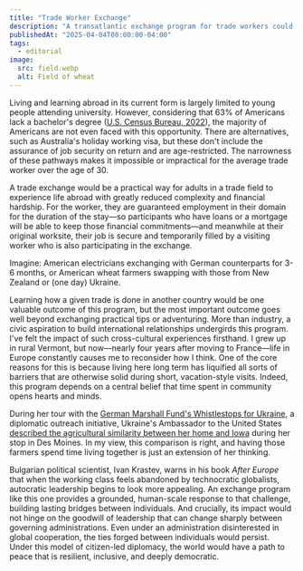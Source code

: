 ```yaml
---
title: "Trade Worker Exchange"
description: "A transatlantic exchange program for trade workers could build local relationships to U.S. allies that would be resilient against a change in the presidency."
publishedAt: "2025-04-04T00:00:00-04:00"
tags:
  - editorial
image:
  src: field.webp
  alt: Field of wheat
---
```


Living and learning abroad in its current form is largely limited to young people attending university. However, considering that 63% of Americans lack a bachelor's degree ([U.S. Census Bureau, 2022](https://www.pewresearch.org/short-reads/2022/04/12/10-facts-about-todays-college-graduates/)), the majority of Americans are not even faced with this opportunity. There are alternatives, such as Australia's holiday working visa, but these don't include the assurance of job security on return and are age-restricted. The narrowness of these pathways makes it impossible or impractical for the average trade worker over the age of 30.

A trade exchange would be a practical way for adults in a trade field to experience life abroad with greatly reduced complexity and financial hardship. For the worker, they are guaranteed employment in their domain for the duration of the stay—so participants who have loans or a mortgage will be able to keep those financial commitments—and meanwhile at their original worksite, their job is secure and temporarily filled by a visiting worker who is also participating in the exchange.

Imagine: American electricians exchanging with German counterparts for 3-6 months, or American wheat farmers swapping with those from New Zealand or (one day) Ukraine.

Learning how a given trade is done in another country would be one valuable outcome of this program, but the most important outcome goes well beyond exchanging practical tips or adventuring. More than industry, a civic aspiration to build international relationships undergirds this program. I've felt the impact of such cross-cultural experiences firsthand. I grew up in rural Vermont, but now—nearly four years after moving to France—life in Europe constantly causes me to reconsider how I think. One of the core reasons for this is because living here long term has liquified all sorts of barriers that are otherwise solid during short, vacation-style visits. Indeed, this program depends on a central belief that time spent in community opens hearts and minds.

During her tour with the [German Marshall Fund's Whistlestops for Ukraine](https://www.gmfus.org/whistlestops), a diplomatic outreach initiative, Ukraine's Ambassador to the United States [described the agricultural similarity between her home and Iowa](https://youtu.be/6hUASmaK5V0?si=4XAZBDyLiu1hhruR&t=87) during her stop in Des Moines. In my view, this comparison is right, and having those farmers spend time living together is just an extension of her thinking.

Bulgarian political scientist, Ivan Krastev, warns in his book _After Europe_ that when the working class feels abandoned by technocratic globalists, autocratic leadership begins to look more appealing. An exchange program like this one provides a grounded, human-scale response to that challenge, building lasting bridges between individuals. And crucially, its impact would not hinge on the goodwill of leadership that can change sharply between governing administrations. Even under an administration disinterested in global cooperation, the ties forged between individuals would persist. Under this model of citizen-led diplomacy, the world would have a path to peace that is resilient, inclusive, and deeply democratic.